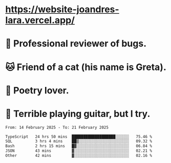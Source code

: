 # https://website-joandres-lara.vercel.app/
# 🐛 Professional reviewer of bugs.
# 🐱 Friend of a cat (his name is Greta).
# 📜 Poetry lover.
# 🎸 Terrible playing guitar, but I try.

<!--START_SECTION:waka-->

```txt
From: 14 February 2025 - To: 21 February 2025

TypeScript   24 hrs 50 mins  ███████████████████░░░░░░   75.46 %
SQL          3 hrs 4 mins    ██▒░░░░░░░░░░░░░░░░░░░░░░   09.32 %
Bash         2 hrs 15 mins   █▓░░░░░░░░░░░░░░░░░░░░░░░   06.84 %
JSON         43 mins         ▓░░░░░░░░░░░░░░░░░░░░░░░░   02.21 %
Other        42 mins         ▓░░░░░░░░░░░░░░░░░░░░░░░░   02.16 %
```

<!--END_SECTION:waka-->
